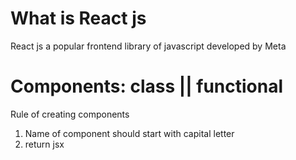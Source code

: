 # What is React js 
React js a popular frontend library of javascript developed by Meta

# Components: class || functional
Rule of creating components
1) Name of component should start with capital letter
2) return jsx